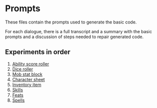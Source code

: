 # Prompts

These files contain the prompts used to generate the basic code.

For each dialogue, there is a full transcript and a summary with the basic prompts and a discussion of steps needed to 
repair generated code.

## Experiments in order

1. [Ability score roller](ability_score_roller)
2. [Dice roller](dice_roller)
3. [Mob stat block](mob_stat_block)
4. [Character sheet](character_sheet)
5. [Inventory item](inventory_items)
6. [Skills](skills)
7. [Feats](feats)
8. [Spells](spells)
